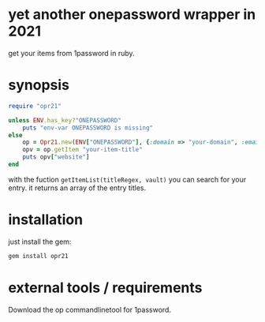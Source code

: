 
# yet another onepassword wrapper in 2021

get your items from 1password in ruby.

# synopsis

```ruby
require "opr21"

unless ENV.has_key?"ONEPASSWORD"
    puts "env-var ONEPASSWORD is missing"
else
    op = Opr21.new(ENV["ONEPASSWORD"], {:domain => "your-domain", :email => "your-email", :secret => "your-secret"})
    opv = op.getItem "your-item-title"
    puts opv["website"]
end
```

with the fuction `getItemList(titleRegex, vault)` you can search for your entry. it returns an array of the entry titles.


# installation

just install the gem:

```bash
gem install opr21
```

# external tools / requirements

Download the op commandlinetool for 1password.

